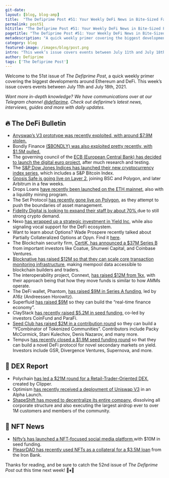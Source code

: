 ```yaml
---
git-date:
layout: [blog, blog-amp]
title:  "The Defiprime Post #51: Your Weekly DeFi News in Bite-Sized Fashion"
permalink: post51
h1title: "The Defiprime Post #51: Your Weekly DeFi News in Bite-Sized Fashion"
pagetitle: "The Defiprime Post #51: Your Weekly DeFi News in Bite-Sized Fashion"
metadescription: "A quick weekly primer covering the biggest developments around Ethereum and DeFi. This week’s issue covers events between July 11th and July 18th, 2021"
category: blog
featured-image: /images/blog/post.png
intro: "This week’s issue covers events between July 11th and July 18th, 2021"
author: Defiprime
tags: ['The Defiprime Post']
---
```


Welcome to the 51st issue of _The Defiprime Post_, a quick weekly primer covering the biggest developments around Ethereum and DeFi. This week’s issue covers events between July 11th and July 18th, 2021.

_Want more in-depth knowledge? We have communications over at our Telegram channel [@defiprime](https://t.me/defiprime). Check out defiprime’s latest news, interviews, guides and more with daily updates._


## 🔥 The DeFi Bulletin

* [Anyswap’s V3 prototype was recently exploited, with around $7.9M stolen.](https://twitter.com/defiprime/status/1414248694027718658)
* Bondly Finance [($BONDLY) was also exploited pretty recently, with $1.5M pulled.](https://twitter.com/defiprime/status/1415535225308807170)
* The governing council of the [ECB (European Central Bank) has decided to launch the digital euro project](https://www.ecb.europa.eu/press/pr/date/2021/html/ecb.pr210714~d99198ea23.en.html), after much research and testing.
* The [S&P Dow Jones Indices has launched their new cryptocurrency index series](https://www.prnewswire.com/news-releases/sp-dow-jones-indices-launches-cryptocurrency-index-series-including-sp-bitcoin-index-301283028.html), which includes a S&P Bitcoin Index.
* [Gnosis Safe is going live on Layer 2](https://blog.gnosis.pm/gnosis-safe-is-live-on-layer-2-24adf83f0032), joining BSC and Polygon, and later Arbitrum in a few weeks.
* Drops Loans [have recently been launched on the ETH mainnet](https://dropsnft.medium.com/drops-loans-are-launched-on-ethereum-mainnet-with-liquidity-mining-program-981b1ca6b8a), also with a liquidity mining program.
* The Set Protocol [has recently gone live on Polygon](https://medium.com/set-protocol/pushing-boundaries-in-asset-management-tokensets-polygon-44078331a692), as they attempt to push the boundaries of asset management.
* [Fidelity Digital is looking to expand their staff by about 70% ](https://www.bloomberg.com/news/articles/2021-07-12/fidelity-digital-to-expand-staff-by-70-on-strong-crypto-demand)due to still strong crypto demand.
* Nexo [has wrapped up a strategic investment in Yield Inc](https://nexo.io/media-center/nexo-wraps-up-strategic-investment-in-yield-inc-signals-vocal-support-for-defi-ecosystem), while also signaling vocal support for the DeFi ecosystem.
* Want to learn about Options? Wade Prospere recently talked about Partially Collateralized Options at Opyn. Find it [here](https://defiprime.com/partially-collateralized-options-with-opyn).
* The Blockchain security firm, [CertiK, has announced a $37M Series B](https://finance.yahoo.com/news/blockchain-security-firm-certik-announces-120000459.html) from important investors like Coatue, Shunwei Capital, and Coinbase Ventures.
* [Blocknative has raised $12M so that they can scale core transaction monitoring infrastructure](https://www.blocknative.com/blog/series-a?hs_amp=true&__twitter_impression=true), making mempool data accessible to blockchain builders and traders.
* The interoperability project, Connext, [has raised $12M from 1kx](https://www.coindesk.com/interoperability-project-connext-raises-12m-from-1kx-consensys), with their approach being that how they move funds is similar to how AMMs operate.
* The DeFi wallet, Phantom, [has raised $9M in Series A funding](https://www.theblockcrypto.com/post/111249/defi-wallet-solana-phantom-9-million-series-a-a16z), led by A16z (Andreessen Horowitz).
* Superfluid [has raised $9M](https://medium.com/superfluid-blog/superfluid-raises-9m-to-build-the-real-time-finance-economy-988ed538def1) so they can build the “real-time finance economy”.
* ClayStack [has recently raised $5.2M in seed funding,](https://blog.claystack.com/claystack-raises-5-2m-in-seed-round-co-led-by-coinfund-parafi-5e710c323e6a) co-led by investors CoinFund and ParaFi.
* [Seed Club has raised $2M in a contribution round](https://club.mirror.xyz/a5PQAwU0CuHJ90lEOmzq545nlC4qqNoTVTeHEGRrqow?s=09) so they can build a “YCombinator of Tokenized Communities”. Contributors include Packy McCormick, Stani Kulechov, Denis Nazarov, and many more.
* Tempus [has recently closed a $1.9M seed funding round](https://medium.com/@tempusfinance/tempus-closes-1-9m-seed-funding-round-ce328ba1eb71) so that they can build a novel DeFi protocol for novel secondary markets on yield. Investors include GSR, Divergence Ventures, Supernova, and more.

## 💱 DEX Report

* Polychain [has led a $21M round for a Retail-Trader-Oriented DEX](https://www.coindesk.com/polychain-leads-21m-round-for-retail-oriented-dex), created by Clipper.
* Optimism [has recently received a deployment of Uniswap V3](https://uniswap.org/blog/uniswap-optimism-alpha/) in an Alpha Launch.
* [ShapeShift has moved to decentralize its entire company](https://shapeshift.com/shapeshift-decentralize-airdrop), dissolving all corporate structure and also executing the largest airdrop ever to over 1M customers and members of the community.


## 💎 NFT News

* [Nifty’s has launched a NFT-focused social media platform ](https://www.theblockcrypto.com/linked/111040/niftys-launches-nft-focused-social-media-platform-with-10-million-in-seed-funding)with $10M in seed funding.
* [PleasrDAO has recently used NFTs as a collateral for a $3.5M loan](https://decrypt.co/76107/pleasrdao-uses-nfts-collateral-loan?s=09) from the Iron Bank.

Thanks for reading, and be sure to catch the 52nd issue of _The Defiprime Post_ out this time next week! 👋♦️👋